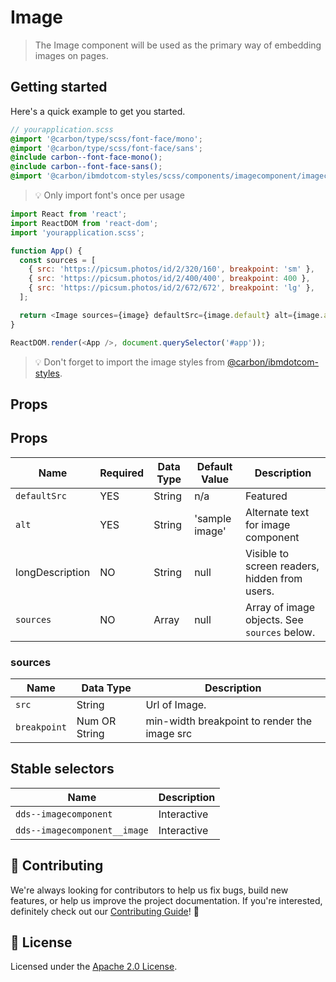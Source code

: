 # Image

> The Image component will be used as the primary way of embedding images on
> pages.

## Getting started

Here's a quick example to get you started.

```scss
// yourapplication.scss
@import '@carbon/type/scss/font-face/mono';
@import '@carbon/type/scss/font-face/sans';
@include carbon--font-face-mono();
@include carbon--font-face-sans();
@import '@carbon/ibmdotcom-styles/scss/components/imagecomponent/imagecomponent';
```

> 💡 Only import font's once per usage

```javascript
import React from 'react';
import ReactDOM from 'react-dom';
import 'yourapplication.scss';

function App() {
  const sources = [
    { src: 'https://picsum.photos/id/2/320/160', breakpoint: 'sm' },
    { src: 'https://picsum.photos/id/2/400/400', breakpoint: 400 },
    { src: 'https://picsum.photos/id/2/672/672', breakpoint: 'lg' },
  ];

  return <Image sources={image} defaultSrc={image.default} alt={image.alt} />;
}

ReactDOM.render(<App />, document.querySelector('#app'));
```

> 💡 Don't forget to import the image styles from
> [@carbon/ibmdotcom-styles](https://github.com/carbon-design-system/ibm-dotcom-library/blob/master/packages/styles).

## Props

## Props

| Name            | Required | Data Type | Default Value  | Description                                   |
| --------------- | -------- | --------- | -------------- | --------------------------------------------- |
| `defaultSrc`    | YES      | String    | n/a            | Featured                                      |
| `alt`           | YES      | String    | 'sample image' | Alternate text for image component            |
| longDescription | NO       | String    | null           | Visible to screen readers, hidden from users. |
| `sources`       | NO       | Array     | null           | Array of image objects. See `sources` below.  |

### sources

| Name         | Data Type     | Description                                  |
| ------------ | ------------- | -------------------------------------------- |
| `src`        | String        | Url of Image.                                |
| `breakpoint` | Num OR String | min-width breakpoint to render the image src |

## Stable selectors

| Name                         | Description |
| ---------------------------- | ----------- |
| `dds--imagecomponent`        | Interactive |
| `dds--imagecomponent__image` | Interactive |

## 🙌 Contributing

We're always looking for contributors to help us fix bugs, build new features,
or help us improve the project documentation. If you're interested, definitely
check out our
[Contributing Guide](https://github.com/carbon-design-system/ibm-dotcom-library/blob/master/.github/CONTRIBUTING.md)!
👀

## 📝 License

Licensed under the
[Apache 2.0 License](https://github.com/carbon-design-system/ibm-dotcom-library/blob/master/LICENSE).
